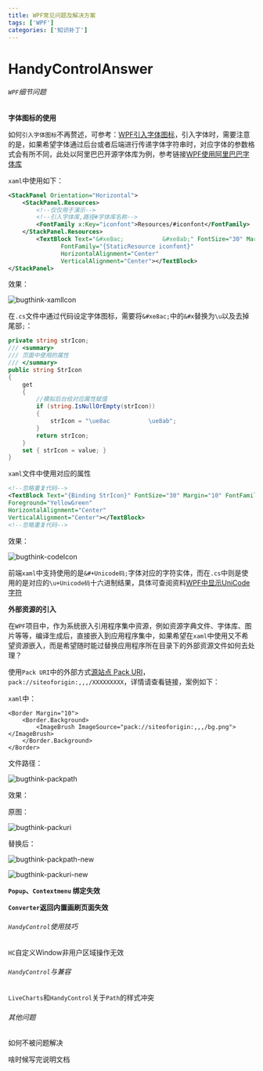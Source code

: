 ```yaml
---
title: WPF常见问题及解决方案
tags: ['WPF']
categories: ['知识补丁']
---
```


# HandyControlAnswer

###### `WPF`细节问题

**字体图标的使用**

如何`引入字体图标`不再赘述，可参考：[WPF引入字体图标](https://blog.csdn.net/songyi160/article/details/54894233)，引入字体时，需要注意的是，如果希望字体通过后台或者后端进行传递字体字符串时，对应字体的参数格式会有所不同，此处以阿里巴巴开源字体库为例，参考链接[WPF使用阿里巴巴字体库](https://www.iconfont.cn/)

`xaml`中使用如下：

```xml
<StackPanel Orientation="Horizontal">
    <StackPanel.Resources>
        <!--仅仅用于演示-->
        <!--引入字体库,路径#字体库名称-->
        <FontFamily x:Key="iconfont">Resources/#iconfont</FontFamily>
    </StackPanel.Resources>
        <TextBlock Text="&#xe8ac;           &#xe8ab;" FontSize="30" Margin="10" 
               FontFamily="{StaticResource iconfont}" 
               HorizontalAlignment="Center" 
               VerticalAlignment="Center"></TextBlock>
</StackPanel>
```

效果：

![bugthink-xamlIcon](E:\Sources\guanguanchuangyu.github.io\source\_drafts\blog-wpf-bugthink\bugthink-xamlIcon.png)

在`.cs`文件中通过代码设定字体图标，需要将`&#xe8ac;`中的`&#x`替换为`\u`以及去掉尾部`;`：

```c#
private string strIcon;
/// <summary>
/// 页面中使用的属性
/// </summary>
public string StrIcon
{
    get
    {
        //模拟后台给对应属性赋值
        if (string.IsNullOrEmpty(strIcon))
        {
            strIcon = "\ue8ac           \ue8ab";
        }
        return strIcon;
    }
    set { strIcon = value; }
}
```

`xaml`文件中使用对应的属性

```xml
<!--忽略重复代码--> 
<TextBlock Text="{Binding StrIcon}" FontSize="30" Margin="10" FontFamily="{StaticResource iconfont}" 
Foreground="YellowGreen"
HorizontalAlignment="Center"
VerticalAlignment="Center"></TextBlock>
<!--忽略重复代码--> 
```

效果：

![bugthink-codeIcon](E:\Sources\guanguanchuangyu.github.io\source\_drafts\blog-wpf-bugthink\bugthink-codeIcon.png)

前端`xaml`中支持使用的是`&#+Unicode码;`字体对应的字符实体，而在`.cs`中则是使用的是对应的`\u+Unicode码`十六进制结果，具体可查阅资料[WPF中显示UniCode字符](https://www.bbsmax.com/A/xl561Zo9Jr/)

**外部资源的引入**

在`WPF`项目中，作为系统嵌入引用程序集中资源，例如资源字典文件、字体库、图片等等，编译生成后，直接嵌入到应用程序集中，如果希望在`xaml`中使用又不希望资源嵌入，而是希望随时能过替换应用程序所在目录下的外部资源文件如何去处理？

使用`Pack URI`中的外部方式[源站点 Pack URI](https://docs.microsoft.com/zh-cn/dotnet/framework/wpf/app-development/pack-uris-in-wpf#site-of-origin-pack-uris)，`pack://siteoforigin:,,,/XXXXXXXXX`，详情请查看链接，案例如下：

`xaml`中：

```xaml
<Border Margin="10">
    <Border.Background>
        <ImageBrush ImageSource="pack://siteoforigin:,,,/bg.png"></ImageBrush>
    </Border.Background>
</Border>
```

文件路径：

![bugthink-packpath](E:\Sources\guanguanchuangyu.github.io\source\_drafts\blog-wpf-bugthink\bugthink-packpath.png)

效果：

原图：

![bugthink-packuri](E:\Sources\guanguanchuangyu.github.io\source\_drafts\blog-wpf-bugthink\bugthink-packuri.png)

替换后：

![bugthink-packpath-new](E:\Sources\guanguanchuangyu.github.io\source\_drafts\blog-wpf-bugthink\bugthink-packpath-new.png)

![bugthink-packuri-new](E:\Sources\guanguanchuangyu.github.io\source\_drafts\blog-wpf-bugthink\bugthink-packuri-new.png)

**`Popup`、`Contextmenu` 绑定失效**



**`Converter`返回内置画刷页面失效**

###### `HandyControl`使用技巧

`HC`自定义Window非用户区域操作无效

###### `HandyControl`与兼容

`LiveCharts`和`HandyControl`关于`Path`的样式冲突

###### 其他问题

如何不被问题解决

啥时候写完说明文档

